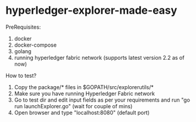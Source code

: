 # hyperledger-explorer-made-easy

PreRequisites:
1. docker
2. docker-compose
3. golang
4. running hyperledger fabric network (supports latest version 2.2 as of now)

How to test?
  1. Copy the package/* files in $GOPATH/src/explorerutils/*
  2. Make sure you have running Hyperledger Fabric network
  3. Go to test dir and edit input fields as per your requirements and run "go run launchExplorer.go" (wait for couple of mins)
  4. Open browser and type "localhost:8080" (default port)
